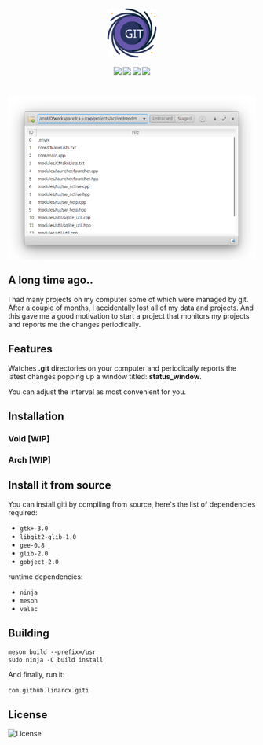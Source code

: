 <h4 align="center">
    <img src="assets/giti.svg" align="center" width="100"/>
</h4>

<h4 align="center">
    <img src="https://img.shields.io/travis/LinArcX/giti"/>  <img src="https://img.shields.io/github/tag/LinArcX/giti.svg?colorB=green"/>  <img src="https://img.shields.io/github/repo-size/LinArcX/giti.svg"/>  <img src="https://img.shields.io/github/languages/top/LinArcX/giti.svg"/>
</h4>

<h1 align="center">
    <img src="assets/shot.png" align="center" width="800"/>
</h1>

## A long time ago..
I had many projects on my computer some of which were managed by git. After a couple of months, I accidentally lost all of my data and projects.
And this gave me a good motivation to start a project that monitors my projects and reports me the changes periodically.

## Features
Watches __.git__ directories on your computer and periodically reports the latest changes popping up a window titled: __status_window__.

You can adjust the interval as most convenient for you.

## Installation
### Void [WIP]

### Arch [WIP]

## Install it from source
You can install giti by compiling from source, here's the list of dependencies required:
 - `gtk+-3.0`
 - `libgit2-glib-1.0`
 - `gee-0.8`
 - `glib-2.0`
 - `gobject-2.0`

runtime dependencies:
 - `ninja`
 - `meson`
 - `valac`

## Building
```
meson build --prefix=/usr
sudo ninja -C build install
```
And finally, run it:

`com.github.linarcx.giti`

## License
![License](https://img.shields.io/github/license/LinArcX/giti.svg)

